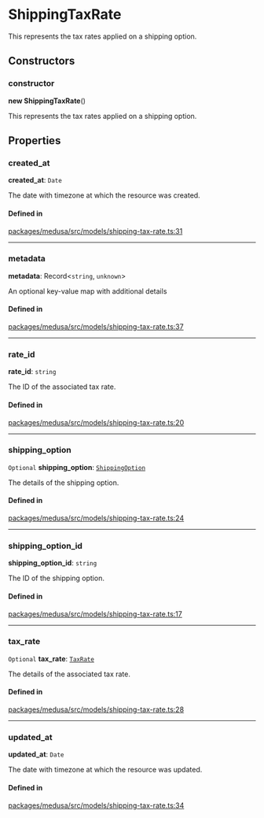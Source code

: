 # ShippingTaxRate

This represents the tax rates applied on a shipping option.

## Constructors

### constructor

**new ShippingTaxRate**()

This represents the tax rates applied on a shipping option.

## Properties

### created\_at

 **created\_at**: `Date`

The date with timezone at which the resource was created.

#### Defined in

[packages/medusa/src/models/shipping-tax-rate.ts:31](https://github.com/medusajs/medusa/blob/e39010127/packages/medusa/src/models/shipping-tax-rate.ts#L31)

___

### metadata

 **metadata**: Record<`string`, `unknown`\>

An optional key-value map with additional details

#### Defined in

[packages/medusa/src/models/shipping-tax-rate.ts:37](https://github.com/medusajs/medusa/blob/e39010127/packages/medusa/src/models/shipping-tax-rate.ts#L37)

___

### rate\_id

 **rate\_id**: `string`

The ID of the associated tax rate.

#### Defined in

[packages/medusa/src/models/shipping-tax-rate.ts:20](https://github.com/medusajs/medusa/blob/e39010127/packages/medusa/src/models/shipping-tax-rate.ts#L20)

___

### shipping\_option

 `Optional` **shipping\_option**: [`ShippingOption`](ShippingOption.md)

The details of the shipping option.

#### Defined in

[packages/medusa/src/models/shipping-tax-rate.ts:24](https://github.com/medusajs/medusa/blob/e39010127/packages/medusa/src/models/shipping-tax-rate.ts#L24)

___

### shipping\_option\_id

 **shipping\_option\_id**: `string`

The ID of the shipping option.

#### Defined in

[packages/medusa/src/models/shipping-tax-rate.ts:17](https://github.com/medusajs/medusa/blob/e39010127/packages/medusa/src/models/shipping-tax-rate.ts#L17)

___

### tax\_rate

 `Optional` **tax\_rate**: [`TaxRate`](TaxRate.md)

The details of the associated tax rate.

#### Defined in

[packages/medusa/src/models/shipping-tax-rate.ts:28](https://github.com/medusajs/medusa/blob/e39010127/packages/medusa/src/models/shipping-tax-rate.ts#L28)

___

### updated\_at

 **updated\_at**: `Date`

The date with timezone at which the resource was updated.

#### Defined in

[packages/medusa/src/models/shipping-tax-rate.ts:34](https://github.com/medusajs/medusa/blob/e39010127/packages/medusa/src/models/shipping-tax-rate.ts#L34)
